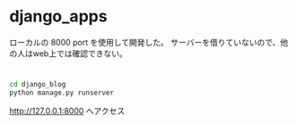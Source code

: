 # django_apps

ローカルの 8000 port を使用して開発した。
サーバーを借りていないので、他の人はweb上では確認できない。

#
```bash
cd django_blog
python manage.py runserver
```

http://127.0.0.1:8000 
へアクセス

